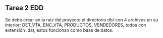 <h2> Tarea 2 EDD </h2>
<p> 
Se debe crear en la raiz del proyecto el directorio db/ con 4 archivos en su interior: DET_VTA, ENC_VTA, PRODUCTOS, VENDEDORES, todos con extensión .dat, 
estos funcionan como base de datos.
</p>